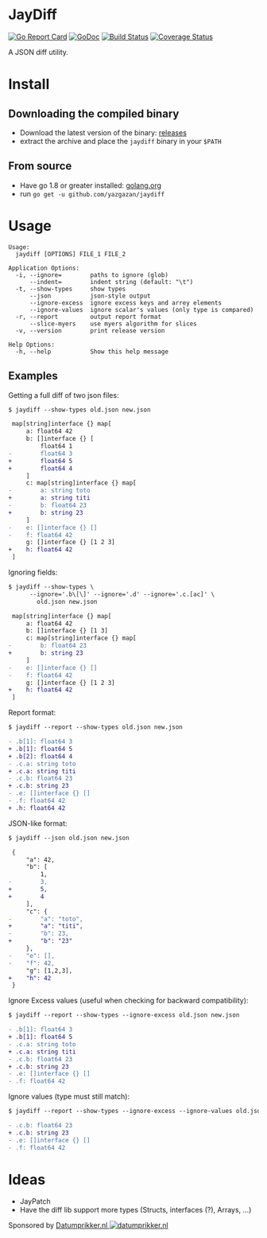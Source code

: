 # JayDiff

[![Go Report Card](https://goreportcard.com/badge/github.com/yazgazan/jaydiff)](https://goreportcard.com/report/github.com/yazgazan/jaydiff)
[![GoDoc](https://godoc.org/github.com/yazgazan/jaydiff?status.svg)](https://godoc.org/github.com/yazgazan/jaydiff)
[![Build Status](https://travis-ci.org/yazgazan/jaydiff.svg?branch=master)](https://travis-ci.org/yazgazan/jaydiff)
[![Coverage Status](https://coveralls.io/repos/github/yazgazan/jaydiff/badge.svg?branch=master)](https://coveralls.io/github/yazgazan/jaydiff?branch=master)

A JSON diff utility.

# Install

## Downloading the compiled binary

- Download the latest version of the binary: [releases](https://github.com/yazgazan/jaydiff/releases)
- extract the archive and place the `jaydiff` binary in your `$PATH`

## From source

- Have go 1.8 or greater installed: [golang.org](https://golang.org/doc/install)
- run `go get -u github.com/yazgazan/jaydiff`

# Usage

```
Usage:
  jaydiff [OPTIONS] FILE_1 FILE_2

Application Options:
  -i, --ignore=        paths to ignore (glob)
      --indent=        indent string (default: "\t")
  -t, --show-types     show types
      --json           json-style output
      --ignore-excess  ignore excess keys and arrey elements
      --ignore-values  ignore scalar's values (only type is compared)
  -r, --report         output report format
      --slice-myers    use myers algorithm for slices
  -v, --version        print release version

Help Options:
  -h, --help           Show this help message
```

## Examples

Getting a full diff of two json files:

```diff
$ jaydiff --show-types old.json new.json

 map[string]interface {} map[
     a: float64 42
     b: []interface {} [
         float64 1
-        float64 3
+        float64 5
+        float64 4
     ]
     c: map[string]interface {} map[
-        a: string toto
+        a: string titi
-        b: float64 23
+        b: string 23
     ]
-    e: []interface {} []
-    f: float64 42
     g: []interface {} [1 2 3]
+    h: float64 42
 ]
```

Ignoring fields:

```diff
$ jaydiff --show-types \
	  --ignore='.b\[\]' --ignore='.d' --ignore='.c.[ac]' \
	    old.json new.json

 map[string]interface {} map[
     a: float64 42
     b: []interface {} [1 3]
     c: map[string]interface {} map[
-        b: float64 23
+        b: string 23
     ]
-    e: []interface {} []
-    f: float64 42
     g: []interface {} [1 2 3]
+    h: float64 42
 ]
```

Report format:

```diff
$ jaydiff --report --show-types old.json new.json

- .b[1]: float64 3
+ .b[1]: float64 5
+ .b[2]: float64 4
- .c.a: string toto
+ .c.a: string titi
- .c.b: float64 23
+ .c.b: string 23
- .e: []interface {} []
- .f: float64 42
+ .h: float64 42
```

JSON-like format:

```diff
$ jaydiff --json old.json new.json

 {
     "a": 42,
     "b": [
         1,
-        3,
+        5,
+        4
     ],
     "c": {
-        "a": "toto",
+        "a": "titi",
-        "b": 23,
+        "b": "23"
     },
-    "e": [],
-    "f": 42,
     "g": [1,2,3],
+    "h": 42
 }
```

Ignore Excess values (useful when checking for backward compatibility):

```diff
$ jaydiff --report --show-types --ignore-excess old.json new.json

- .b[1]: float64 3
+ .b[1]: float64 5
- .c.a: string toto
+ .c.a: string titi
- .c.b: float64 23
+ .c.b: string 23
- .e: []interface {} []
- .f: float64 42
```

Ignore values (type must still match):

```diff
$ jaydiff --report --show-types --ignore-excess --ignore-values old.json new.json

- .c.b: float64 23
+ .c.b: string 23
- .e: []interface {} []
- .f: float64 42
```

# Ideas

- JayPatch
- Have the diff lib support more types (Structs, interfaces (?), Arrays, ...)


Sponsored by [Datumprikker.nl ![datumprikker.nl](https://dowwuuw231t65.cloudfront.net/img/logo_d.png)](https://datumprikker.nl)
